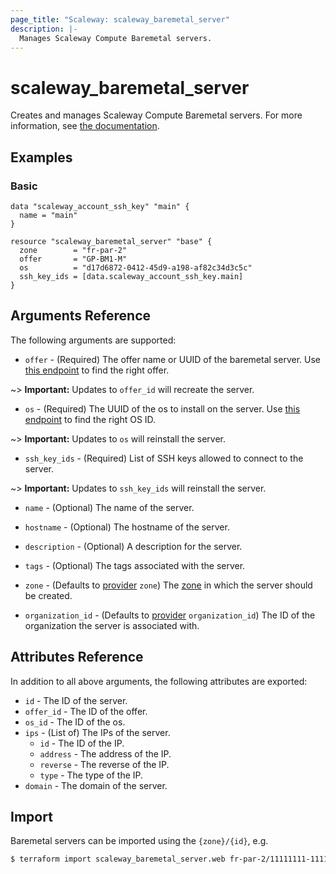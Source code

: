 ```yaml
---
page_title: "Scaleway: scaleway_baremetal_server"
description: |-
  Manages Scaleway Compute Baremetal servers.
---
```


# scaleway_baremetal_server

Creates and manages Scaleway Compute Baremetal servers. For more information, see [the documentation](https://developers.scaleway.com/en/products/baremetal/api).

## Examples

### Basic

```hcl
data "scaleway_account_ssh_key" "main" {
  name = "main"
}

resource "scaleway_baremetal_server" "base" {
  zone		  = "fr-par-2"
  offer       = "GP-BM1-M"
  os          = "d17d6872-0412-45d9-a198-af82c34d3c5c"
  ssh_key_ids = [data.scaleway_account_ssh_key.main]
}
```

## Arguments Reference

The following arguments are supported:

- `offer` - (Required) The offer name or UUID of the baremetal server.
Use [this endpoint](https://developers.scaleway.com/en/products/baremetal/api/#get-334154) to find the right offer.

~> **Important:** Updates to `offer_id` will recreate the server.

- `os` - (Required) The UUID of the os to install on the server.
Use [this endpoint](https://developers.scaleway.com/en/products/baremetal/api/#get-87598a) to find the right OS ID.

~> **Important:** Updates to `os` will reinstall the server.

- `ssh_key_ids` - (Required) List of SSH keys allowed to connect to the server.

~> **Important:** Updates to `ssh_key_ids` will reinstall the server.

- `name` - (Optional) The name of the server.

- `hostname` - (Optional) The hostname of the server.

- `description` - (Optional) A description for the server.

- `tags` - (Optional) The tags associated with the server.

- `zone` - (Defaults to [provider](../index.md#zone) `zone`) The [zone](../guides/regions_and_zones.md#zones) in which the server should be created.

- `organization_id` - (Defaults to [provider](../index.md#organization_id) `organization_id`) The ID of the organization the server is associated with.


## Attributes Reference

In addition to all above arguments, the following attributes are exported:

- `id` - The ID of the server.
- `offer_id` - The ID of the offer.
- `os_id` - The ID of the os.
- `ips` - (List of) The IPs of the server.
    - `id` - The ID of the IP.
    - `address` - The address of the IP.
    - `reverse` - The reverse of the IP.
    - `type` - The type of the IP.
- `domain` - The domain of the server.

## Import

Baremetal servers can be imported using the `{zone}/{id}`, e.g.

```bash
$ terraform import scaleway_baremetal_server.web fr-par-2/11111111-1111-1111-1111-111111111111
```
